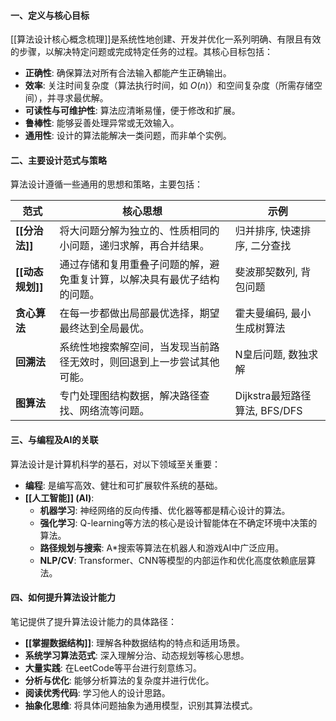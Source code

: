 
#### 一、定义与核心目标

[[算法设计核心概念梳理]]是系统性地创建、开发并优化一系列明确、有限且有效的步骤，以解决特定问题或完成特定任务的过程。其核心目标包括：

*   **正确性**: 确保算法对所有合法输入都能产生正确输出。
*   **效率**: 关注时间复杂度（算法执行时间，如 $O(n)$）和空间复杂度（所需存储空间），并寻求最优解。
*   **可读性与可维护性**: 算法应清晰易懂，便于修改和扩展。
*   **鲁棒性**: 能够妥善处理异常或无效输入。
*   **通用性**: 设计的算法能解决一类问题，而非单个实例。

#### 二、主要设计范式与策略

算法设计遵循一些通用的思想和策略，主要包括：

|范式|核心思想|示例|
|---|---|---|
|**[[分治法]]**|将大问题分解为独立的、性质相同的小问题，递归求解，再合并结果。|归并排序, 快速排序, 二分查找|
|**[[动态规划]]**|通过存储和复用重叠子问题的解，避免重复计算，以解决具有最优子结构的问题。|斐波那契数列, 背包问题|
|**贪心算法**|在每一步都做出局部最优选择，期望最终达到全局最优。|霍夫曼编码, 最小生成树算法|
|**回溯法**|系统性地搜索解空间，当发现当前路径无效时，则回退到上一步尝试其他可能。|N皇后问题, 数独求解|
|**图算法**|专门处理图结构数据，解决路径查找、网络流等问题。|Dijkstra最短路径算法, BFS/DFS|

#### 三、与编程及AI的关联

算法设计是计算机科学的基石，对以下领域至关重要：

*   **编程**: 是编写高效、健壮和可扩展软件系统的基础。
*   **[[人工智能]] (AI)**:
    *   **机器学习**: 神经网络的反向传播、优化器等都是精心设计的算法。
    *   **强化学习**: Q-learning等方法的核心是设计智能体在不确定环境中决策的算法。
    *   **路径规划与搜索**: A*搜索等算法在机器人和游戏AI中广泛应用。
    *   **NLP/CV**: Transformer、CNN等模型的内部运作和优化高度依赖底层算法。

#### 四、如何提升算法设计能力

笔记提供了提升算法设计能力的具体路径：

*   **[[掌握数据结构]]**: 理解各种数据结构的特点和适用场景。
*   **系统学习算法范式**: 深入理解分治、动态规划等核心思想。
*   **大量实践**: 在LeetCode等平台进行刻意练习。
*   **分析与优化**: 能够分析算法的复杂度并进行优化。
*   **阅读优秀代码**: 学习他人的设计思路。
*   **抽象化思维**: 将具体问题抽象为通用模型，识别其算法模式。